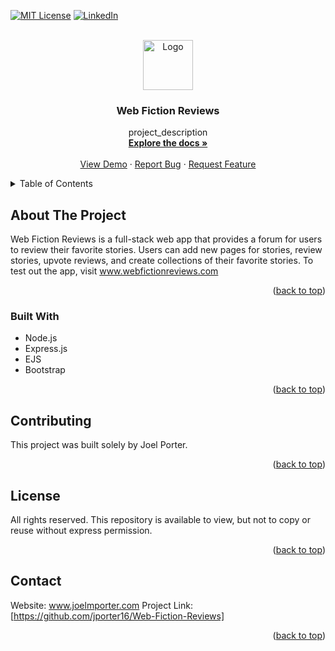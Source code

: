 <!-- Improved compatibility of back to top link: See: https://github.com/othneildrew/Best-README-Template/pull/73 -->
<a name="readme-top"></a>


<!-- PROJECT SHIELDS -->
<!--
*** I'm using markdown "reference style" links for readability.
*** Reference links are enclosed in brackets [ ] instead of parentheses ( ).
*** See the bottom of this document for the declaration of the reference variables
*** https://www.markdownguide.org/basic-syntax/#reference-style-links
-->
[![MIT License][license-shield]][license-url]
[![LinkedIn][linkedin-shield]][linkedin-url]

<!-- PROJECT LOGO -->
<br />
<div align="center">
  <a href="https://github.com/jporter16/Web-Fiction-Reviews">
    <img src="images/logo.png" alt="Logo" width="80" height="80">
  </a>

<h3 align="center">Web Fiction Reviews</h3>

  <p align="center">
    project_description
    <br />
    <a href="https://github.com/jporter16/Web-Fiction-Reviews"><strong>Explore the docs »</strong></a>
    <br />
    <br />
    <a href="https://github.com/jporter16/Web-Fiction-Reviews">View Demo</a>
    ·
    <a href="https://github.com/jporter16/Web-Fiction-Reviews/issues">Report Bug</a>
    ·
    <a href="https://github.com/jporter16/Web-Fiction-Reviews/issues">Request Feature</a>
  </p>
</div>



<!-- TABLE OF CONTENTS -->
<details>
  <summary>Table of Contents</summary>
  <ol>
    <li>
      <a href="#about-the-project">About The Project</a>
      <ul>
        <li><a href="#built-with">Built With</a></li>
      </ul>
    </li>
    <li>
      <a href="#getting-started">Getting Started</a>
      <ul>
        <li><a href="#prerequisites">Prerequisites</a></li>
        <li><a href="#installation">Installation</a></li>
      </ul>
    </li>
    <li><a href="#usage">Usage</a></li>
    <li><a href="#roadmap">Roadmap</a></li>
    <li><a href="#contributing">Contributing</a></li>
    <li><a href="#license">License</a></li>
    <li><a href="#contact">Contact</a></li>
    <li><a href="#acknowledgments">Acknowledgments</a></li>
  </ol>
</details>



<!-- ABOUT THE PROJECT -->
## About The Project


Web Fiction Reviews is a full-stack web app that provides a forum for users to review their favorite stories. Users can add new pages for stories, review stories, upvote reviews, and create collections of their favorite stories.
To test out the app, visit www.webfictionreviews.com
<p align="right">(<a href="#readme-top">back to top</a>)</p>



### Built With

* Node.js
* Express.js
* EJS
* Bootstrap

<p align="right">(<a href="#readme-top">back to top</a>)</p>


<!-- CONTRIBUTING -->
## Contributing

This project was built solely by Joel Porter.

<p align="right">(<a href="#readme-top">back to top</a>)</p>



<!-- LICENSE -->
## License

All rights reserved. This repository is available to view, but not to copy or reuse without express permission.
<p align="right">(<a href="#readme-top">back to top</a>)</p>



<!-- CONTACT -->
## Contact

Website: www.joelmporter.com
Project Link: [https://github.com/jporter16/Web-Fiction-Reviews]

<p align="right">(<a href="#readme-top">back to top</a>)</p>


<!-- MARKDOWN LINKS & IMAGES -->
<!-- https://www.markdownguide.org/basic-syntax/#reference-style-links -->
[contributors-shield]: https://img.shields.io/github/contributors/github_username/repo_name.svg?style=for-the-badge
[contributors-url]: https://github.com/github_username/repo_name/graphs/contributors
[forks-shield]: https://img.shields.io/github/forks/github_username/repo_name.svg?style=for-the-badge
[forks-url]: https://github.com/github_username/repo_name/network/members
[stars-shield]: https://img.shields.io/github/stars/github_username/repo_name.svg?style=for-the-badge
[stars-url]: https://github.com/github_username/repo_name/stargazers
[issues-shield]: https://img.shields.io/github/issues/github_username/repo_name.svg?style=for-the-badge
[issues-url]: https://github.com/github_username/repo_name/issues
[license-shield]: https://img.shields.io/github/license/github_username/repo_name.svg?style=for-the-badge
[license-url]: https://github.com/github_username/repo_name/blob/master/LICENSE.txt
[linkedin-shield]: https://img.shields.io/badge/-LinkedIn-black.svg?style=for-the-badge&logo=linkedin&colorB=555
[linkedin-url]: https://linkedin.com/in/linkedin_username
[product-screenshot]: images/screenshot.png
[Next.js]: https://img.shields.io/badge/next.js-000000?style=for-the-badge&logo=nextdotjs&logoColor=white
[Next-url]: https://nextjs.org/
[React.js]: https://img.shields.io/badge/React-20232A?style=for-the-badge&logo=react&logoColor=61DAFB
[React-url]: https://reactjs.org/

[Bootstrap.com]: https://img.shields.io/badge/Bootstrap-563D7C?style=for-the-badge&logo=bootstrap&logoColor=white
[Bootstrap-url]: https://getbootstrap.com
